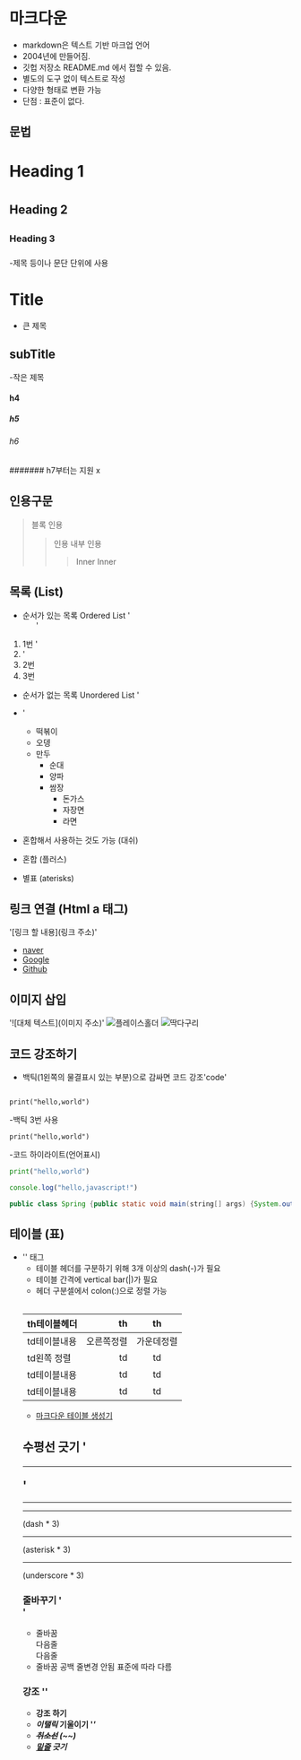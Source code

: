 # 마크다운

- markdown은 텍스트 기반 마크업 언어
- 2004년에 만들어짐.
- 깃헙 저장소 README.md 에서 접할 수 있음.
- 별도의 도구 없이 텍스트로 작성
- 다양한 형태로 변환 가능
- 단점 : 표준이 없다.

## 문법

# Heading 1 <h1>
## Heading 2 <h2>
### Heading 3 <h3>
-제목 등이나 문단 단위에 사용

Title
======

- 큰 제목

subTitle
------
-작은 제목

#### h4
##### h5
###### h6
####### h7부터는 지원 x

## 인용구문

> 블록 인용
> > 인용 내부 인용
> > > Inner Inner

## 목록 (List)

- 순서가 있는 목록 Ordered
List '<ol>'
1. 1번 '<li>'
2. 2번 
3. 3번 

- 순서가 없는 목록 Unordered List '<li>'
    - 떡볶이
    - 오뎅
    - 만두
        + 순대
        + 양파
        - 쌈장
            * 돈가스
            * 자장면
            + 라면

- 혼합해서 사용하는 것도 가능 (대쉬)
+ 혼합 (플러스)
* 별표 (aterisks)

## 링크 연결 (Html a 태그)
'[링크 할 내용](링크 주소)'
- [naver](https://naver.com)
- [Google](https://google.com)
- [Github](https://github.com)

## 이미지 삽입
'![대체 텍스트](이미지 주소)'
![플레이스홀더](https://via.placeholder.com/150)
![딱다구리](https://cdn.pixabay.com/photo/2023/07/10/18/59/bird-8118926_1280.jpg)

## 코드 강조하기
- 백틱(1왼쪽의 물결표시 있는 부분)으로 감싸면 코드 강조'code'

<pre><code>
print("hello,world")
</code></pre>

-백틱 3번 사용
```
print("hello,world")
```

-코드 하이라이트(언어표시)
```py
print("hello,world")
```
```js
console.log("hello,javascript!")
```
```java
public class Spring {public static void main(string[] args) {System.out.printIn("hello,java")}}
```

## 테이블 (표)
+ '<table>' 태그
- 테이블 헤더를 구분하기 위해 3개 이상의 dash(-)가 필요
- 테이블 간격에 vertical bar(|)가 필요
- 헤더 구분셀에서 colon(:)으로 정렬 가능

| th테이블헤더 | th | th |
| :--- | ---: | :---: |
| td테이블내용 | 오른쪽정렬 | 가운데정렬 |
| td왼쪽 정렬 | td | td |
| td테이블내용 | td | td |
| td테이블내용 | td | td |

- [마크다운 테이블 생성기](https://www.tablesgenerator.com/markdown_tables)

## 수평선 긋기 '<hr>'

<hr>

---
(dash * 3)
***
(asterisk * 3)
___
(underscore * 3)

### 줄바꾸기 '<br>'

- 줄바꿈<br>다음줄<br>다음줄
- 줄바꿈 공백     줄변경     안됨   표준에 따라 다름

### 강조 '<strong>'

- **강조** 하기
- *이탤릭* 기울이기 '<i>'
- ~~취소선~~ (~~)
- <u>밑줄</u> 긋기

